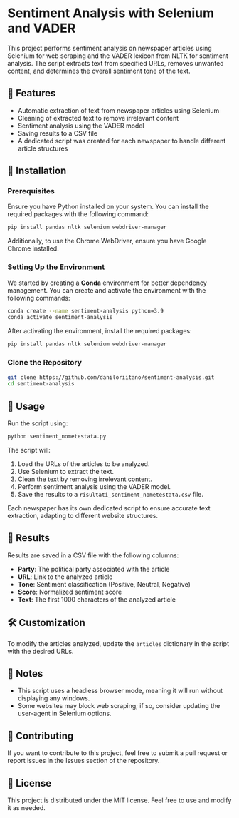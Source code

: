 # Sentiment Analysis with Selenium and VADER

This project performs sentiment analysis on newspaper articles using Selenium for web scraping and the VADER lexicon from NLTK for sentiment analysis. The script extracts text from specified URLs, removes unwanted content, and determines the overall sentiment tone of the text.

## 📌 Features
- Automatic extraction of text from newspaper articles using Selenium
- Cleaning of extracted text to remove irrelevant content
- Sentiment analysis using the VADER model
- Saving results to a CSV file
- A dedicated script was created for each newspaper to handle different article structures

## 🚀 Installation

### Prerequisites
Ensure you have Python installed on your system. You can install the required packages with the following command:

```bash
pip install pandas nltk selenium webdriver-manager
```

Additionally, to use the Chrome WebDriver, ensure you have Google Chrome installed.

### Setting Up the Environment
We started by creating a **Conda** environment for better dependency management. You can create and activate the environment with the following commands:

```bash
conda create --name sentiment-analysis python=3.9
conda activate sentiment-analysis
```

After activating the environment, install the required packages:

```bash
pip install pandas nltk selenium webdriver-manager
```

### Clone the Repository
```bash
git clone https://github.com/daniloriitano/sentiment-analysis.git
cd sentiment-analysis
```

## 🔧 Usage

Run the script using:

```bash
python sentiment_nometestata.py
```

The script will:
1. Load the URLs of the articles to be analyzed.
2. Use Selenium to extract the text.
3. Clean the text by removing irrelevant content.
4. Perform sentiment analysis using the VADER model.
5. Save the results to a `risultati_sentiment_nometestata.csv` file.

Each newspaper has its own dedicated script to ensure accurate text extraction, adapting to different website structures.

## 📄 Results
Results are saved in a CSV file with the following columns:
- **Party**: The political party associated with the article
- **URL**: Link to the analyzed article
- **Tone**: Sentiment classification (Positive, Neutral, Negative)
- **Score**: Normalized sentiment score
- **Text**: The first 1000 characters of the analyzed article

## 🛠️ Customization
To modify the articles analyzed, update the `articles` dictionary in the script with the desired URLs.

## 📌 Notes
- This script uses a headless browser mode, meaning it will run without displaying any windows.
- Some websites may block web scraping; if so, consider updating the user-agent in Selenium options.

## 🤝 Contributing
If you want to contribute to this project, feel free to submit a pull request or report issues in the Issues section of the repository.

## 📜 License
This project is distributed under the MIT license. Feel free to use and modify it as needed.

